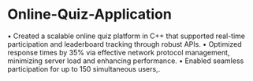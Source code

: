 # Online-Quiz-Application
• Created a scalable online quiz platform in C++ that supported real-time participation and leaderboard tracking through robust APIs. • Optimized response times by 35% via effective network protocol management, minimizing server load and enhancing performance. • Enabled seamless participation for up to 150 simultaneous users,.
